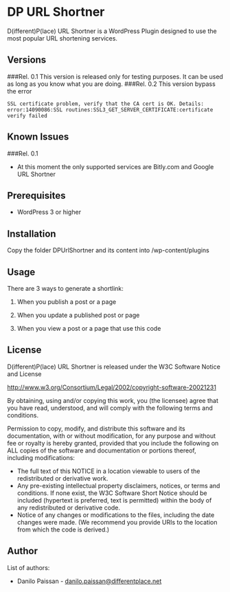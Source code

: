 DP URL Shortner
===============

D(ifferent)P(lace) URL Shortner is a WordPress Plugin designed to use the most popular URL shortening services.

Versions
--------
###Rel. 0.1
This version is released only for testing purposes. It can be used as long as you know what you are doing.
###Rel. 0.2
This version bypass the error

	SSL certificate problem, verify that the CA cert is OK. Details: error:14090086:SSL routines:SSL3_GET_SERVER_CERTIFICATE:certificate verify failed

Known Issues
------------
###Rel. 0.1
* At this moment the only supported services are Bitly.com and Google URL Shortner

Prerequisites
-------------
* WordPress 3 or higher

Installation
------------
Copy the folder DPUrlShortner and its content into <your blog>/wp-content/plugins

Usage
-----
There are 3 ways to generate a shortlink:

1. When you publish a post or a page
2. When you update a published post or page
3. When you view a post or a page that use this code

	<?php echo wp_get_shortlink(); ?>
	
License
-------
D(ifferent)P(lace) URL Shortner is released under the W3C Software Notice and License 

http://www.w3.org/Consortium/Legal/2002/copyright-software-20021231

By obtaining, using and/or copying this work, you (the licensee) agree that you have read, understood, and will comply with the following terms and conditions.

Permission to copy, modify, and distribute this software and its documentation, with or without modification, for any purpose and without fee or royalty is hereby granted, provided that you include the following on ALL copies of the software and documentation or portions thereof, including modifications:

* The full text of this NOTICE in a location viewable to users of the redistributed or derivative work.
* Any pre-existing intellectual property disclaimers, notices, or terms and conditions. If none exist, the W3C Software Short Notice should be included (hypertext is preferred, text is permitted) within the body of any redistributed or derivative code.
* Notice of any changes or modifications to the files, including the date changes were made. (We recommend you provide URIs to the location from which the code is derived.)

Author
------
List of authors:

* Danilo Paissan - danilo.paissan@differentplace.net